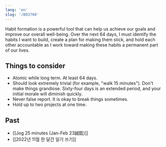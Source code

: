 ```yaml
---
lang: 'en'
slug: '/B03760'
---
```


Habit formation is a powerful tool that can help us achieve our goals and improve our overall well-being. Over the next 64 days, I must identify the habits I want to build, create a plan for making them stick, and hold each other accountable as I work toward making these habits a permanent part of our lives.

## Things to consider

- Atomic while long term. At least 64 days.
- Should look extremely trivial (for example, "walk 15 minutes"). Don't make things grandiose. Sixty-four days is an extended period, and your initial morale will diminish quickly.
- Never false report. It is okay to break things sometimes.
- Hold up to two projects at one time.

## Past

- [[Jog 25 minutes (Jan-Feb 23誠鉉)]]
- [[2022년 11월 한 달간 일기 쓰기]]

